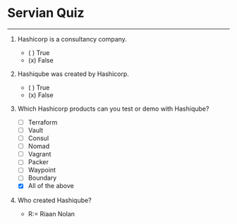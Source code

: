 # Servian Quiz

---
1. Hashicorp is a consultancy company.
    - ( ) True
    - (x) False

2. Hashiqube was created by Hashicorp.
    - ( ) True
    - (x) False 

3. Which Hashicorp products can you test or demo with Hashiqube?
    - [ ] Terraform
    - [ ] Vault
    - [ ] Consul
    - [ ] Nomad
    - [ ] Vagrant
    - [ ] Packer
	- [ ] Waypoint
    - [ ] Boundary
    - [x] All of the above

4. Who created Hashiqube?
    - R:= Riaan Nolan
